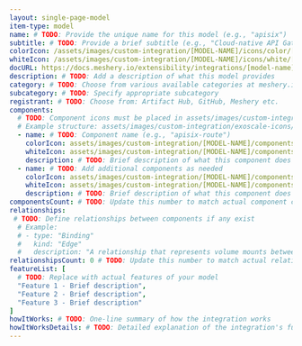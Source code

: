 ```yaml
---
layout: single-page-model
item-type: model
name: # TODO: Provide the unique name for this model (e.g., "apisix")
subtitle: # TODO: Provide a brief subtitle (e.g., "Cloud-native API Gateway")
colorIcon: /assets/images/custom-integration/[MODEL-NAME]/icons/color/[MODEL-NAME]-color.svg
whiteIcon: /assets/images/custom-integration/[MODEL-NAME]/icons/white/[MODEL-NAME]-white.svg
docURL: https://docs.meshery.io/extensibility/integrations/[model-name]
description: # TODO: Add a description of what this model provides
category: # TODO: Choose from various available categories at meshery.io/catalog/models
subcategory: # TODO: Specify appropriate subcategory
registrant: # TODO: Choose from: Artifact Hub, GitHub, Meshery etc.
components: 
  # TODO: Component icons must be placed in assets/images/custom-integration/
  # Example structure: assets/images/custom-integration/exoscale-icons/components/2fa-icon.svg
  - name: # TODO: Component name (e.g., "apisix-route")
    colorIcon: assets/images/custom-integration/[MODEL-NAME]/components/[COMPONENT-NAME]/icons/color/[COMPONENT-NAME]-color.svg
    whiteIcon: assets/images/custom-integration/[MODEL-NAME]/components/[COMPONENT-NAME]/icons/white/[COMPONENT-NAME]-white.svg
    description: # TODO: Brief description of what this component does
  - name: # TODO: Add additional components as needed
    colorIcon: assets/images/custom-integration/[MODEL-NAME]/components/[COMPONENT-NAME]/icons/color/[COMPONENT-NAME]-color.svg
    whiteIcon: assets/images/custom-integration/[MODEL-NAME]/components/[COMPONENT-NAME]/icons/white/[COMPONENT-NAME]-white.svg
    description: # TODO: Brief description of what this component does
componentsCount: # TODO: Update this number to match actual component count
relationships: 
 # TODO: Define relationships between components if any exist
  # Example:
  # - type: "Binding"
  #   kind: "Edge"
  #   description: "A relationship that represents volume mounts between components"
relationshipsCount: 0 # TODO: Update this number to match actual relationship count
featureList: [
  # TODO: Replace with actual features of your model
  "Feature 1 - Brief description",
  "Feature 2 - Brief description", 
  "Feature 3 - Brief description"
]
howItWorks: # TODO: One-line summary of how the integration works
howItWorksDetails: # TODO: Detailed explanation of the integration's functionality
---
```

